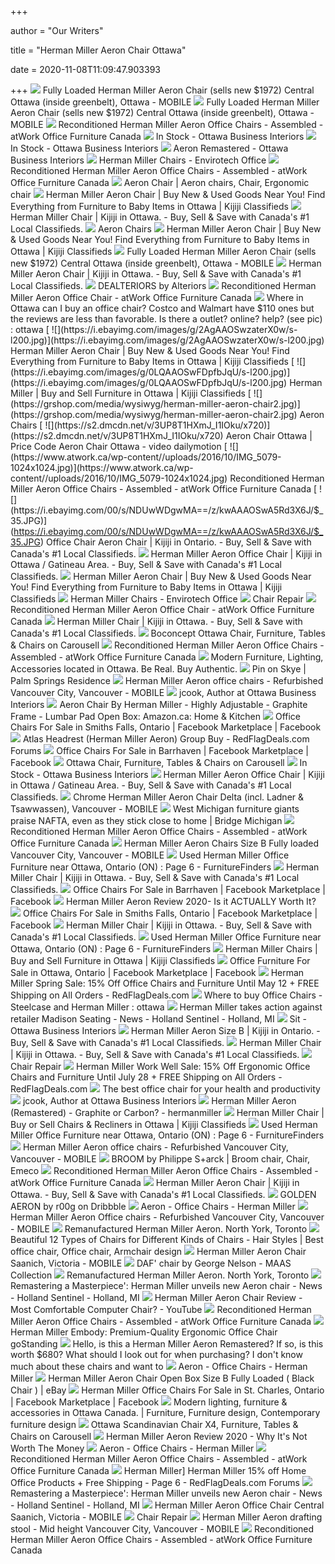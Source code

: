 +++
        
author = "Our Writers"
        
title = "Herman Miller Aeron Chair Ottawa"
        
date = 2020-11-08T11:09:47.903393
        
+++
[ ![](https://s3-us-west-2.amazonaws.com/usedphotosna/87591449_614.jpg)](https://s3-us-west-2.amazonaws.com/usedphotosna/87591449_614.jpg) Fully Loaded Herman Miller Aeron Chair (sells new $1972) Central Ottawa  (inside greenbelt), Ottawa - MOBILE
[ ![](https://s3-us-west-2.amazonaws.com/usedphotosna/87591450_614.jpg)](https://s3-us-west-2.amazonaws.com/usedphotosna/87591450_614.jpg) Fully Loaded Herman Miller Aeron Chair (sells new $1972) Central Ottawa  (inside greenbelt), Ottawa - MOBILE
[ ![](https://www.atwork.ca/wp-content//uploads/2016/10/AER-Aeron-12-PH-12-800a-1024x1024.png)](https://www.atwork.ca/wp-content//uploads/2016/10/AER-Aeron-12-PH-12-800a-1024x1024.png) Reconditioned Herman Miller Aeron Office Chairs - Assembled - atWork Office  Furniture Canada
[ ![](http://obi.ca/wp-content/uploads/2017/08/Screenshot-2017-08-22-10.12.57.png)](http://obi.ca/wp-content/uploads/2017/08/Screenshot-2017-08-22-10.12.57.png) In Stock - Ottawa Business Interiors
[ ![](http://obi.ca/wp-content/uploads/2016/03/embody-1.png)](http://obi.ca/wp-content/uploads/2016/03/embody-1.png) In Stock - Ottawa Business Interiors
[ ![](http://obi.ca/wp-content/uploads/2016/10/Screenshot-2016-10-21-11.57.08.png)](http://obi.ca/wp-content/uploads/2016/10/Screenshot-2016-10-21-11.57.08.png) Aeron Remastered - Ottawa Business Interiors
[ ![](https://www.envirotechoffice.com/wp-content/uploads/2016/10/Herman-Miller-Aeron-Task-Chair.jpg)](https://www.envirotechoffice.com/wp-content/uploads/2016/10/Herman-Miller-Aeron-Task-Chair.jpg) Herman Miller Chairs - Envirotech Office
[ ![](https://www.atwork.ca/wp-content//uploads/2016/10/AER-Aeron-12-PH-12-800b-1024x1024.jpg)](https://www.atwork.ca/wp-content//uploads/2016/10/AER-Aeron-12-PH-12-800b-1024x1024.jpg) Reconditioned Herman Miller Aeron Office Chairs - Assembled - atWork Office  Furniture Canada
[ ![](https://i.pinimg.com/originals/2c/fa/5f/2cfa5f362c0294bc9829eeb789257c46.jpg)](https://i.pinimg.com/originals/2c/fa/5f/2cfa5f362c0294bc9829eeb789257c46.jpg) Aeron Chair | Aeron chairs, Chair, Ergonomic chair
[ ![](https://i.ebayimg.com/images/g/MeMAAOSwztde47Ht/s-l200.jpg)](https://i.ebayimg.com/images/g/MeMAAOSwztde47Ht/s-l200.jpg) Herman Miller Aeron Chair | Buy New & Used Goods Near You! Find Everything  from Furniture to Baby Items in Ottawa | Kijiji Classifieds
[ ![](https://i.ebayimg.com/images/g/wsAAAOSwDtdetAKE/s-l200.jpg)](https://i.ebayimg.com/images/g/wsAAAOSwDtdetAKE/s-l200.jpg) Herman Miller Chair | Kijiji in Ottawa. - Buy, Sell & Save with Canada's #1  Local Classifieds.
[ ![](https://grshop.com/media/catalog/product/cache/1/small_image/325x/9df78eab33525d08d6e5fb8d27136e95/h/e/herman-miller-aeron-chair-build-your-own_1.jpg)](https://grshop.com/media/catalog/product/cache/1/small_image/325x/9df78eab33525d08d6e5fb8d27136e95/h/e/herman-miller-aeron-chair-build-your-own_1.jpg) Aeron Chairs
[ ![](https://i.ebayimg.com/images/g/ZQcAAOSwfWFe1kvj/s-l200.jpg)](https://i.ebayimg.com/images/g/ZQcAAOSwfWFe1kvj/s-l200.jpg) Herman Miller Aeron Chair | Buy New & Used Goods Near You! Find Everything  from Furniture to Baby Items in Ottawa | Kijiji Classifieds
[ ![](https://s3-us-west-2.amazonaws.com/usedphotosna/87591448_614.jpg)](https://s3-us-west-2.amazonaws.com/usedphotosna/87591448_614.jpg) Fully Loaded Herman Miller Aeron Chair (sells new $1972) Central Ottawa  (inside greenbelt), Ottawa - MOBILE
[ ![](https://i.ebayimg.com/images/g/lbgAAOSw9VxfceGu/s-l200.jpg)](https://i.ebayimg.com/images/g/lbgAAOSw9VxfceGu/s-l200.jpg) Herman Miller Aeron Chair | Kijiji in Ottawa. - Buy, Sell & Save with  Canada's #1 Local Classifieds.
[ ![](https://cdn.shopify.com/s/files/1/0149/3742/3972/products/REK_18233_20160811174316838_P_300x300.jpg?v=1585416535)](https://cdn.shopify.com/s/files/1/0149/3742/3972/products/REK_18233_20160811174316838_P_300x300.jpg?v=1585416535) DEALTERIORS by Alteriors
[ ![](https://www.atwork.ca/wp-content//uploads/2020/07/Herman-Miller-Aeron-Chair-William-Shatner-1024x1024.jpg)](https://www.atwork.ca/wp-content//uploads/2020/07/Herman-Miller-Aeron-Chair-William-Shatner-1024x1024.jpg) Reconditioned Herman Miller Aeron Office Chair - atWork Office Furniture  Canada
[ ![](https://preview.redd.it/bvfvrouvjo7x.jpg?auto=webp&s=4a8e42fdd1f862c211d71a649cb23e43ce146e89)](https://preview.redd.it/bvfvrouvjo7x.jpg?auto=webp&s=4a8e42fdd1f862c211d71a649cb23e43ce146e89) Where in Ottawa can I buy an office chair? Costco and Walmart have $110  ones but the reviews are less than favorable. Is there a outlet? online?  help? (see pic) : ottawa
[ ![](https://i.ebayimg.com/images/g/2AgAAOSwzaterX0w/s-l200.jpg)](https://i.ebayimg.com/images/g/2AgAAOSwzaterX0w/s-l200.jpg) Herman Miller Aeron Chair | Buy New & Used Goods Near You! Find Everything  from Furniture to Baby Items in Ottawa | Kijiji Classifieds
[ ![](https://i.ebayimg.com/images/g/0LQAAOSwFDpfbJqU/s-l200.jpg)](https://i.ebayimg.com/images/g/0LQAAOSwFDpfbJqU/s-l200.jpg) Herman Miller | Buy and Sell Furniture in Ottawa | Kijiji Classifieds
[ ![](https://grshop.com/media/wysiwyg/herman-miller-aeron-chair2.jpg)](https://grshop.com/media/wysiwyg/herman-miller-aeron-chair2.jpg) Aeron Chairs
[ ![](https://s2.dmcdn.net/v/3UP8T1HXmJ_I1IOku/x720)](https://s2.dmcdn.net/v/3UP8T1HXmJ_I1IOku/x720) Aeron Chair Ottawa | Price Code Aeron Chair Ottawa - video dailymotion
[ ![](https://www.atwork.ca/wp-content//uploads/2016/10/IMG_5079-1024x1024.jpg)](https://www.atwork.ca/wp-content//uploads/2016/10/IMG_5079-1024x1024.jpg) Reconditioned Herman Miller Aeron Office Chairs - Assembled - atWork Office  Furniture Canada
[ ![](https://i.ebayimg.com/00/s/NDUwWDgwMA==/z/kwAAAOSwA5Rd3X6J/$_35.JPG)](https://i.ebayimg.com/00/s/NDUwWDgwMA==/z/kwAAAOSwA5Rd3X6J/$_35.JPG) Office Chair Aeron Chair | Kijiji in Ontario. - Buy, Sell & Save with  Canada's #1 Local Classifieds.
[ ![](https://i.ebayimg.com/images/g/nuYAAOSwPmhfJxo2/s-l200.jpg)](https://i.ebayimg.com/images/g/nuYAAOSwPmhfJxo2/s-l200.jpg) Herman Miller Aeron Office Chair | Kijiji in Ottawa / Gatineau Area. - Buy,  Sell & Save with Canada's #1 Local Classifieds.
[ ![](https://i.ebayimg.com/images/g/31gAAOSwLUResuxv/s-l200.jpg)](https://i.ebayimg.com/images/g/31gAAOSwLUResuxv/s-l200.jpg) Herman Miller Aeron Chair | Buy New & Used Goods Near You! Find Everything  from Furniture to Baby Items in Ottawa | Kijiji Classifieds
[ ![](https://www.envirotechoffice.com/wp-content/uploads/2016/10/Herman-Miller-Mirra-Task-Chair.jpg)](https://www.envirotechoffice.com/wp-content/uploads/2016/10/Herman-Miller-Mirra-Task-Chair.jpg) Herman Miller Chairs - Envirotech Office
[ ![](http://www.chairrepair.ca/media/images/embody-chair.png)](http://www.chairrepair.ca/media/images/embody-chair.png) Chair Repair
[ ![](https://www.atwork.ca/wp-content//uploads/2020/07/Annotation-2020-07-31-151505.png)](https://www.atwork.ca/wp-content//uploads/2020/07/Annotation-2020-07-31-151505.png) Reconditioned Herman Miller Aeron Office Chair - atWork Office Furniture  Canada
[ ![](https://i.ebayimg.com/images/g/7csAAOSw28ZetABJ/s-l200.jpg)](https://i.ebayimg.com/images/g/7csAAOSw28ZetABJ/s-l200.jpg) Herman Miller Chair | Kijiji in Ottawa. - Buy, Sell & Save with Canada's #1  Local Classifieds.
[ ![](https://media.karousell.com/media/photos/products/2019/09/01/boconcept_ottawa_chair_1567322822_a7d3f26f_progressive.jpg)](https://media.karousell.com/media/photos/products/2019/09/01/boconcept_ottawa_chair_1567322822_a7d3f26f_progressive.jpg) Boconcept Ottawa Chair, Furniture, Tables & Chairs on Carousell
[ ![](https://www.atwork.ca/wp-content//uploads/2019/12/ENV-Aeron-800-lumbar-1024x1024.jpg)](https://www.atwork.ca/wp-content//uploads/2019/12/ENV-Aeron-800-lumbar-1024x1024.jpg) Reconditioned Herman Miller Aeron Office Chairs - Assembled - atWork Office  Furniture Canada
[ ![](https://cdn.shopify.com/s/files/1/0191/3594/t/16/assets/home-slider-slide-2.jpg?v=12965353275257450701)](https://cdn.shopify.com/s/files/1/0191/3594/t/16/assets/home-slider-slide-2.jpg?v=12965353275257450701) Modern Furniture, Lighting, Accessories located in Ottawa. Be Real. Buy  Authentic.
[ ![](https://i.pinimg.com/originals/af/2d/18/af2d18fa3e7251511962bca463a585d9.jpg)](https://i.pinimg.com/originals/af/2d/18/af2d18fa3e7251511962bca463a585d9.jpg) Pin on Skye | Palm Springs Residence
[ ![](https://s3-us-west-2.amazonaws.com/usedphotosna/82185459_614.jpg)](https://s3-us-west-2.amazonaws.com/usedphotosna/82185459_614.jpg) Herman Miller Aeron office chairs - Refurbished Vancouver City, Vancouver -  MOBILE
[ ![](http://obi.ca/wp-content/uploads/2016/10/Screenshot-2016-10-21-11.06.55.png)](http://obi.ca/wp-content/uploads/2016/10/Screenshot-2016-10-21-11.06.55.png) jcook, Author at Ottawa Business Interiors
[ ![](https://images-na.ssl-images-amazon.com/images/I/71ijzrsAAPL._AC_SY450_.jpg)](https://images-na.ssl-images-amazon.com/images/I/71ijzrsAAPL._AC_SY450_.jpg) Aeron Chair By Herman Miller - Highly Adjustable - Graphite Frame - Lumbar  Pad Open Box: Amazon.ca: Home & Kitchen
[ ![](https://lookaside.fbsbx.com/lookaside/crawler/media/?media_id=392160265101849)](https://lookaside.fbsbx.com/lookaside/crawler/media/?media_id=392160265101849) Office Chairs For Sale in Smiths Falls, Ontario | Facebook Marketplace |  Facebook
[ ![](https://dpbfm6h358sh7.cloudfront.net/images/2168270/1256126989.jpg)](https://dpbfm6h358sh7.cloudfront.net/images/2168270/1256126989.jpg) Atlas Headrest (Herman Miller Aeron) Group Buy - RedFlagDeals.com Forums
[ ![](https://lookaside.fbsbx.com/lookaside/crawler/media/?media_id=4845756505465431)](https://lookaside.fbsbx.com/lookaside/crawler/media/?media_id=4845756505465431) Office Chairs For Sale in Barrhaven | Facebook Marketplace | Facebook
[ ![](https://media.karousell.com/media/photos/products/2017/12/20/ottawa_chair_1513739145_c1cbe30b0)](https://media.karousell.com/media/photos/products/2017/12/20/ottawa_chair_1513739145_c1cbe30b0) Ottawa Chair, Furniture, Tables & Chairs on Carousell
[ ![](http://obi.ca/wp-content/uploads/2016/04/mirra.jpg)](http://obi.ca/wp-content/uploads/2016/04/mirra.jpg) In Stock - Ottawa Business Interiors
[ ![](https://i.ebayimg.com/images/g/SIsAAOSwRXFfTcBA/s-l200.jpg)](https://i.ebayimg.com/images/g/SIsAAOSwRXFfTcBA/s-l200.jpg) Herman Miller Aeron Office Chair | Kijiji in Ottawa / Gatineau Area. - Buy,  Sell & Save with Canada's #1 Local Classifieds.
[ ![](https://s3-us-west-2.amazonaws.com/usedphotosna/84128696_614.jpg)](https://s3-us-west-2.amazonaws.com/usedphotosna/84128696_614.jpg) Chrome Herman Miller Aeron Chair Delta (incl. Ladner & Tsawwassen),  Vancouver - MOBILE
[ ![](http://bridgemi.com/wp-content/uploads/2014/09/Herman-Miller.jpg)](http://bridgemi.com/wp-content/uploads/2014/09/Herman-Miller.jpg) West Michigan furniture giants praise NAFTA, even as they stick close to  home | Bridge Michigan
[ ![](https://www.atwork.ca/wp-content//uploads/2019/12/ENV-Aeron-800-side-knob-1024x1024.jpg)](https://www.atwork.ca/wp-content//uploads/2019/12/ENV-Aeron-800-side-knob-1024x1024.jpg) Reconditioned Herman Miller Aeron Office Chairs - Assembled - atWork Office  Furniture Canada
[ ![](https://s3-us-west-2.amazonaws.com/usedphotosna/68101043_614.jpg)](https://s3-us-west-2.amazonaws.com/usedphotosna/68101043_614.jpg) Herman Miller Aeron Chairs Size B Fully loaded Vancouver City, Vancouver -  MOBILE
[ ![](https://www.furniturefinders.com/dboffice/files/small/49646.jpg)](https://www.furniturefinders.com/dboffice/files/small/49646.jpg) Used Herman Miller Office Furniture near Ottawa, Ontario (ON) : Page 6 -  FurnitureFinders
[ ![](https://i.ebayimg.com/images/g/R0EAAOSwcJVeHoFG/s-l200.jpg)](https://i.ebayimg.com/images/g/R0EAAOSwcJVeHoFG/s-l200.jpg) Herman Miller Chair | Kijiji in Ottawa. - Buy, Sell & Save with Canada's #1  Local Classifieds.
[ ![](https://lookaside.fbsbx.com/lookaside/crawler/media/?media_id=3209725649114107)](https://lookaside.fbsbx.com/lookaside/crawler/media/?media_id=3209725649114107) Office Chairs For Sale in Barrhaven | Facebook Marketplace | Facebook
[ ![](https://ergonomicshealth.com/wp-content/uploads/2018/09/Herman-Miller-Aeron1.jpg)](https://ergonomicshealth.com/wp-content/uploads/2018/09/Herman-Miller-Aeron1.jpg) Herman Miller Aeron Review 2020- Is it ACTUALLY Worth It?
[ ![](https://lookaside.fbsbx.com/lookaside/crawler/media/?media_id=10160499654489517)](https://lookaside.fbsbx.com/lookaside/crawler/media/?media_id=10160499654489517) Office Chairs For Sale in Smiths Falls, Ontario | Facebook Marketplace |  Facebook
[ ![](https://i.ebayimg.com/images/g/nj4AAOSwVStesteo/s-l200.jpg)](https://i.ebayimg.com/images/g/nj4AAOSwVStesteo/s-l200.jpg) Herman Miller Chair | Kijiji in Ottawa. - Buy, Sell & Save with Canada's #1  Local Classifieds.
[ ![](https://www.furniturefinders.com/dboffice/files/small/50886.jpg)](https://www.furniturefinders.com/dboffice/files/small/50886.jpg) Used Herman Miller Office Furniture near Ottawa, Ontario (ON) : Page 6 -  FurnitureFinders
[ ![](https://i.ebayimg.com/images/g/2SEAAOSwRXFfcxpw/s-l200.jpg)](https://i.ebayimg.com/images/g/2SEAAOSwRXFfcxpw/s-l200.jpg) Herman Miller Chairs | Buy and Sell Furniture in Ottawa | Kijiji Classifieds
[ ![](https://lookaside.fbsbx.com/lookaside/crawler/media/?media_id=3363189777083060)](https://lookaside.fbsbx.com/lookaside/crawler/media/?media_id=3363189777083060) Office Furniture For Sale in Ottawa, Ontario | Facebook Marketplace |  Facebook
[ ![](https://o.dam-img.rfdcontent.com/offers/011/389/015/600x600_smart_fit.jpg)](https://o.dam-img.rfdcontent.com/offers/011/389/015/600x600_smart_fit.jpg) Herman Miller Spring Sale: 15% Off Office Chairs and Furniture Until May 12  + FREE Shipping on All Orders - RedFlagDeals.com
[ ![](https://external-preview.redd.it/jYmdeMrWN-Rs-VO3YG_b7mwAuxvPoqxQNlY1STVqCe8.jpg?auto=webp&s=b53fd2f3027d12d1a171663305ea72c7e0b6ca39)](https://external-preview.redd.it/jYmdeMrWN-Rs-VO3YG_b7mwAuxvPoqxQNlY1STVqCe8.jpg?auto=webp&s=b53fd2f3027d12d1a171663305ea72c7e0b6ca39) Where to buy Office Chairs - Steelcase and Herman Miller : ottawa
[ ![](https://www.hollandsentinel.com/storyimage/MI/20150820/NEWS/150829921/AR/0/AR-150829921.jpg?MaxW=600)](https://www.hollandsentinel.com/storyimage/MI/20150820/NEWS/150829921/AR/0/AR-150829921.jpg?MaxW=600) Herman Miller takes action against retailer Madison Seating - News -  Holland Sentinel - Holland, MI
[ ![](http://obi.ca/wp-content/uploads/2016/04/SIT_EMBODY_EN_EMB_P_20090603_007_G-1.jpg)](http://obi.ca/wp-content/uploads/2016/04/SIT_EMBODY_EN_EMB_P_20090603_007_G-1.jpg) Sit - Ottawa Business Interiors
[ ![](https://i.ebayimg.com/00/s/MTYwMFgxMjAw/z/01QAAOSwlPld3pk0/$_35.JPG)](https://i.ebayimg.com/00/s/MTYwMFgxMjAw/z/01QAAOSwlPld3pk0/$_35.JPG) Herman Miller Aeron Size B | Kijiji in Ontario. - Buy, Sell & Save with  Canada's #1 Local Classifieds.
[ ![](https://i.ebayimg.com/images/g/vqYAAOSw7oheptti/s-l200.jpg)](https://i.ebayimg.com/images/g/vqYAAOSw7oheptti/s-l200.jpg) Herman Miller Chair | Kijiji in Ottawa. - Buy, Sell & Save with Canada's #1  Local Classifieds.
[ ![](http://www.chairrepair.ca/media/images/aeron-chair.png)](http://www.chairrepair.ca/media/images/aeron-chair.png) Chair Repair
[ ![](https://o.dam-img.rfdcontent.com/offers/011/566/927/600x600_smart_fit.jpg)](https://o.dam-img.rfdcontent.com/offers/011/566/927/600x600_smart_fit.jpg) Herman Miller Work Well Sale: 15% Off Ergonomic Office Chairs and Furniture  Until July 28 + FREE Shipping on All Orders - RedFlagDeals.com
[ ![](https://www.theladders.com/wp-content/uploads/WireCutterChairs.jpg)](https://www.theladders.com/wp-content/uploads/WireCutterChairs.jpg) The best office chair for your health and productivity
[ ![](http://obi.ca/wp-content/uploads/2016/12/remastered_borders-1200x520.jpg)](http://obi.ca/wp-content/uploads/2016/12/remastered_borders-1200x520.jpg) jcook, Author at Ottawa Business Interiors
[ ![](https://external-preview.redd.it/Q7jfZF9CziPuHDQAro8we6x-nD4G71KhbxT0nhlLI-Q.jpg?width=640&crop=smart&auto=webp&s=2aedc04f8a4975e5f95fe1a76511ae8b66897ace)](https://external-preview.redd.it/Q7jfZF9CziPuHDQAro8we6x-nD4G71KhbxT0nhlLI-Q.jpg?width=640&crop=smart&auto=webp&s=2aedc04f8a4975e5f95fe1a76511ae8b66897ace) Herman Miller Aeron (Remastered) - Graphite or Carbon? - hermanmiller
[ ![](https://i.ebayimg.com/images/g/uGIAAOSwn2NfJICg/s-l200.jpg)](https://i.ebayimg.com/images/g/uGIAAOSwn2NfJICg/s-l200.jpg) Herman Miller Chair | Buy or Sell Chairs & Recliners in Ottawa | Kijiji  Classifieds
[ ![](https://www.furniturefinders.com/dboffice/files/small/34016.jpg)](https://www.furniturefinders.com/dboffice/files/small/34016.jpg) Used Herman Miller Office Furniture near Ottawa, Ontario (ON) : Page 6 -  FurnitureFinders
[ ![](https://s3-us-west-2.amazonaws.com/usedphotosna/82185461_614.jpg)](https://s3-us-west-2.amazonaws.com/usedphotosna/82185461_614.jpg) Herman Miller Aeron office chairs - Refurbished Vancouver City, Vancouver -  MOBILE
[ ![](https://i.pinimg.com/originals/a5/de/a8/a5dea89ba50cc54218a685dcb43a7107.jpg)](https://i.pinimg.com/originals/a5/de/a8/a5dea89ba50cc54218a685dcb43a7107.jpg) BROOM by Philippe S+arck | Broom chair, Chair, Emeco
[ ![](https://www.atwork.ca/wp-content//uploads/2019/05/ICO-IQ2M.MB_.CA10.SB_.BF-Mesh-Black-a-267.jpg)](https://www.atwork.ca/wp-content//uploads/2019/05/ICO-IQ2M.MB_.CA10.SB_.BF-Mesh-Black-a-267.jpg) Reconditioned Herman Miller Aeron Office Chairs - Assembled - atWork Office  Furniture Canada
[ ![](https://i.ebayimg.com/images/g/j50AAOSwZo5fOXnF/s-l200.jpg)](https://i.ebayimg.com/images/g/j50AAOSwZo5fOXnF/s-l200.jpg) Herman Miller Aeron Chair | Kijiji in Ottawa. - Buy, Sell & Save with  Canada's #1 Local Classifieds.
[ ![](https://cdn.dribbble.com/users/1074658/screenshots/6970680/herman-miller-aeron-golden-oldie.png)](https://cdn.dribbble.com/users/1074658/screenshots/6970680/herman-miller-aeron-golden-oldie.png) GOLDEN AERON by r00g on Dribbble
[ ![](https://www.hermanmiller.com/content/dam/hmicom/page_assets/products/aeron_chairs/og_prd_ovw_aeron_chairs.jpg)](https://www.hermanmiller.com/content/dam/hmicom/page_assets/products/aeron_chairs/og_prd_ovw_aeron_chairs.jpg) Aeron - Office Chairs - Herman Miller
[ ![](https://s3-us-west-2.amazonaws.com/usedphotosna/82185427_614.jpg)](https://s3-us-west-2.amazonaws.com/usedphotosna/82185427_614.jpg) Herman Miller Aeron Office chairs - Refurbished Vancouver City, Vancouver -  MOBILE
[ ![](https://www.barrysofficefurniture.com/Content/images/sce/Remanufactured-Herman-Miller-Aeron-side-2.v636984490488024428.jpg)](https://www.barrysofficefurniture.com/Content/images/sce/Remanufactured-Herman-Miller-Aeron-side-2.v636984490488024428.jpg) Remanufactured Herman Miller Aeron. North York, Toronto
[ ![](https://i.pinimg.com/736x/4a/68/dd/4a68ddc42dc8564823130f5e93edba3b.jpg)](https://i.pinimg.com/736x/4a/68/dd/4a68ddc42dc8564823130f5e93edba3b.jpg) Beautiful 12 Types of Chairs for Different Kinds of Chairs - Hair Styles |  Best office chair, Office chair, Armchair design
[ ![](https://s3-us-west-2.amazonaws.com/usedphotosna/76738975_614.jpg)](https://s3-us-west-2.amazonaws.com/usedphotosna/76738975_614.jpg) Herman Miller Aeron Chair Saanich, Victoria - MOBILE
[ ![](https://d3ecqbn6etsqar.cloudfront.net/6aGWyHc4smO274I-qzuDIh2a6ko=/133836.jpg)](https://d3ecqbn6etsqar.cloudfront.net/6aGWyHc4smO274I-qzuDIh2a6ko=/133836.jpg) DAF' chair by George Nelson - MAAS Collection
[ ![](https://www.barrysofficefurniture.com/Content/images/sce/Remanufactured-Herman-Miller-Aeron-side.v636984490487399275.jpg)](https://www.barrysofficefurniture.com/Content/images/sce/Remanufactured-Herman-Miller-Aeron-side.v636984490487399275.jpg) Remanufactured Herman Miller Aeron. North York, Toronto
[ ![](https://www.hollandsentinel.com/storyimage/MI/20161022/NEWS/161029663/EP/1/2/EP-161029663.jpg)](https://www.hollandsentinel.com/storyimage/MI/20161022/NEWS/161029663/EP/1/2/EP-161029663.jpg) Remastering a Masterpiece': Herman Miller unveils new Aeron chair - News -  Holland Sentinel - Holland, MI
[ ![](https://i.ytimg.com/vi/eRFxAxumxxA/maxresdefault.jpg)](https://i.ytimg.com/vi/eRFxAxumxxA/maxresdefault.jpg) Herman Miller Aeron Chair Review - Most Comfortable Computer Chair? -  YouTube
[ ![](https://www.atwork.ca/wp-content//uploads/2020/03/architect-1.jpg)](https://www.atwork.ca/wp-content//uploads/2020/03/architect-1.jpg) Reconditioned Herman Miller Aeron Office Chairs - Assembled - atWork Office  Furniture Canada
[ ![](https://gostanding.org/app/uploads/2019/03/Herman-Miller-Embody-Chair-1-1.jpg)](https://gostanding.org/app/uploads/2019/03/Herman-Miller-Embody-Chair-1-1.jpg) Herman Miller Embody: Premium-Quality Ergonomic Office Chair  goStanding
[ ![](https://preview.redd.it/40smkhdnkbu51.jpg?width=640&crop=smart&auto=webp&s=7b9e965dc56179d7ac333672005711f9d62bd07e)](https://preview.redd.it/40smkhdnkbu51.jpg?width=640&crop=smart&auto=webp&s=7b9e965dc56179d7ac333672005711f9d62bd07e) Hello, is this a Herman Miller Aeron Remastered? If so, is this worth $680?  What should I look out for when purchasing? I don't know much about these  chairs and want to
[ ![](https://www.hermanmiller.com/content/dam/hmicom/page_assets/products/aeron_chairs/ig_prd_ovw_aeron_chairs_02.jpg.rendition.480.480.jpg)](https://www.hermanmiller.com/content/dam/hmicom/page_assets/products/aeron_chairs/ig_prd_ovw_aeron_chairs_02.jpg.rendition.480.480.jpg) Aeron - Office Chairs - Herman Miller
[ ![](https://i.ebayimg.com/images/g/grIAAOSwPRteoJgA/s-l400.jpg)](https://i.ebayimg.com/images/g/grIAAOSwPRteoJgA/s-l400.jpg) Herman Miller Aeron Chair Open Box Size B Fully Loaded ( Black Chair ) |  eBay
[ ![](https://lookaside.fbsbx.com/lookaside/crawler/media/?media_id=10223013976754346)](https://lookaside.fbsbx.com/lookaside/crawler/media/?media_id=10223013976754346) Herman Miller Office Chairs For Sale in St. Charles, Ontario | Facebook  Marketplace | Facebook
[ ![](https://i.pinimg.com/originals/dc/e6/29/dce629bf07bafe857e491e31e5c3c059.jpg)](https://i.pinimg.com/originals/dc/e6/29/dce629bf07bafe857e491e31e5c3c059.jpg) Modern lighting, furniture & accessories in Ottawa Canada. | Furniture,  Furniture design, Contemporary furniture design
[ ![](https://media.karousell.com/media/photos/products/2016/11/22/ottawa_scandinavian_chair_x4_1479788823_acd57b53.jpg)](https://media.karousell.com/media/photos/products/2016/11/22/ottawa_scandinavian_chair_x4_1479788823_acd57b53.jpg) Ottawa Scandinavian Chair X4, Furniture, Tables & Chairs on Carousell
[ ![](https://www.gamingscan.com/wp-content/uploads/2020/08/Herman-Miller-Aeron-Review-1200x900.jpg)](https://www.gamingscan.com/wp-content/uploads/2020/08/Herman-Miller-Aeron-Review-1200x900.jpg) Herman Miller Aeron Review 2020 - Why It's Not Worth The Money
[ ![](https://www.hermanmiller.com/content/dam/hmicom/page_assets/products/aeron_chairs/uw_prd_ovw_aeron_chairs_02.jpg.rendition.480.480.jpg)](https://www.hermanmiller.com/content/dam/hmicom/page_assets/products/aeron_chairs/uw_prd_ovw_aeron_chairs_02.jpg.rendition.480.480.jpg) Aeron - Office Chairs - Herman Miller
[ ![](https://www.atwork.ca/wp-content//uploads/2017/11/HUM-L111-267-207-267x207.png)](https://www.atwork.ca/wp-content//uploads/2017/11/HUM-L111-267-207-267x207.png) Reconditioned Herman Miller Aeron Office Chairs - Assembled - atWork Office  Furniture Canada
[ ![](https://m.360buyimg.com/mobilecms/s750x750_jfs/t1/138504/34/1794/284733/5efae2e1Ebdac7109/06dfb0dc99598206.jpg!q80.dpg.webp)](https://m.360buyimg.com/mobilecms/s750x750_jfs/t1/138504/34/1794/284733/5efae2e1Ebdac7109/06dfb0dc99598206.jpg!q80.dpg.webp) Herman Miller] Herman Miller 15% off Home Office Products + Free Shipping -  Page 6 - RedFlagDeals.com Forums
[ ![](https://www.hollandsentinel.com/storyimage/MI/20161022/NEWS/161029663/EP/1/1/EP-161029663.jpg)](https://www.hollandsentinel.com/storyimage/MI/20161022/NEWS/161029663/EP/1/1/EP-161029663.jpg) Remastering a Masterpiece': Herman Miller unveils new Aeron chair - News -  Holland Sentinel - Holland, MI
[ ![](https://s3-us-west-2.amazonaws.com/usedphotosna/78571487_614.jpg)](https://s3-us-west-2.amazonaws.com/usedphotosna/78571487_614.jpg) Herman Miller Aeron Office Chair Central Saanich, Victoria - MOBILE
[ ![](http://www.chairrepair.ca/media/images/celle-chair.png)](http://www.chairrepair.ca/media/images/celle-chair.png) Chair Repair
[ ![](https://s3-us-west-2.amazonaws.com/usedphotosna/82185485_614.jpg)](https://s3-us-west-2.amazonaws.com/usedphotosna/82185485_614.jpg) Herman Miller Aeron drafting stool - Mid height Vancouver City, Vancouver -  MOBILE
[ ![](https://www.atwork.ca/wp-content//uploads/2016/03/HUM-W11WN10N10-267-267x207.png)](https://www.atwork.ca/wp-content//uploads/2016/03/HUM-W11WN10N10-267-267x207.png) Reconditioned Herman Miller Aeron Office Chairs - Assembled - atWork Office  Furniture Canada
